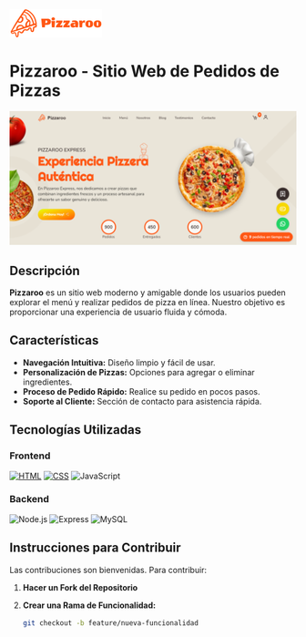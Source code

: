 ![Pizzaroo](/imgs/Pizzaroo-logo.png)

# Pizzaroo - Sitio Web de Pedidos de Pizzas

![Portada Pizzaroo](/imgs/portada.png)

## Descripción

**Pizzaroo** es un sitio web moderno y amigable donde los usuarios pueden explorar el menú y realizar pedidos de pizza en línea. Nuestro objetivo es proporcionar una experiencia de usuario fluida y cómoda.

## Características

- **Navegación Intuitiva:** Diseño limpio y fácil de usar.
- **Personalización de Pizzas:** Opciones para agregar o eliminar ingredientes.
- **Proceso de Pedido Rápido:** Realice su pedido en pocos pasos.
- **Soporte al Cliente:** Sección de contacto para asistencia rápida.

## Tecnologías Utilizadas

### Frontend

[![HTML](https://img.shields.io/badge/HTML5-E34F26?style=for-the-badge&logo=html5&logoColor=white)](https://developer.mozilla.org/en-US/docs/Web/HTML)
[![CSS](https://img.shields.io/badge/CSS3-1572B6?style=for-the-badge&logo=css3&logoColor=white)](https://developer.mozilla.org/en-US/docs/Web/CSS)
![JavaScript](https://img.shields.io/badge/JavaScript-F7DF1E?style=for-the-badge&logo=javascript&logoColor=black)

### Backend

![Node.js](https://img.shields.io/badge/Node.js-339933?style=for-the-badge&logo=nodedotjs&logoColor=white)
![Express](https://img.shields.io/badge/Express-000000?style=for-the-badge&logo=express&logoColor=white)
![MySQL](https://img.shields.io/badge/MySQL-4479A1?style=for-the-badge&logo=mysql&logoColor=white)

## Instrucciones para Contribuir

Las contribuciones son bienvenidas. Para contribuir:

1. **Hacer un Fork del Repositorio**
2. **Crear una Rama de Funcionalidad:**

   ```bash
   git checkout -b feature/nueva-funcionalidad
